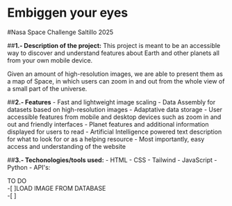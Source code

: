 # Embiggen your eyes
#Nasa Space Challenge Saltillo 2025

##**1.- Description of the project:**
This project is meant to be an accessible way to discover and understand features about Earth and other planets all from your own mobile device. 

Given an amount of high-resolution images, we are able to present them as a map of Space, in which users can zoom in and out from the whole view of a small part of the universe.

##**2.- Features**
    - Fast and lightweight image scaling
    - Data Assembly for datasets based on high-resolution images
    - Adaptative data storage
    - User accessible features from mobile and desktop devices such as zoom in and out and friendly interfaces
    - Planet features and additional information displayed for users to read
    - Artificial Intelligence powered text description for what to look for or as a helping resource
    - Most importantly, easy access and understanding of the website

##**3.- Techonologies/tools used:**
    - HTML
    - CSS
    - Tailwind
    - JavaScript
    - Python
    - API's: 

TO DO  
-[ ]LOAD IMAGE FROM DATABASE   
-[ ]
